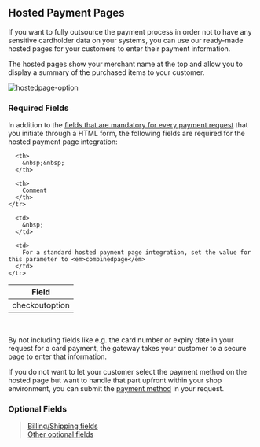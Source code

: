 Hosted Payment Pages
---

If you want to fully outsource the payment process in order not to have any sensitive cardholder data on your systems, you can use our ready-made hosted pages for your customers to enter their payment information.

The hosted pages show your merchant name at the top and allow you to display a summary of the purchased items to your customer.

<img alt="hostedpage-option" data-align="center" data-entity-type="file" data-entity-uuid="8b451e8f-96c5-4cc3-ae24-5c324b835aaf" src="/files/hostedpage-option.png" /> 

### Required Fields

In addition to the [fields that are mandatory for every payment request][1] that you initiate through a HTML form, the following fields are required for the hosted payment page integration:

<table>
  <thead>
    <tr>
      <th>
        Field
      </th>
      
      <th>
        &nbsp;&nbsp;
      </th>
      
      <th>
        Comment
      </th>
    </tr>
  </thead>
  
  <tbody>
    <tr>
      <td>
        checkoutoption
      </td>
      
      <td>
        &nbsp;
      </td>
      
      <td>
        For a standard hosted payment page integration, set the value for this parameter to <em>combinedpage</em>
      </td>
    </tr>
  </tbody>
</table>

&nbsp;

By not including fields like e.g. the card number or expiry date in your request for a card payment, the gateway takes your customer to a secure page to enter that information.

If you do not want to let your customer select the payment method on the hosted page but want to handle that part upfront within your shop environment, you can submit the [payment method][2] in your request.

### Optional Fields

> [Billing/Shipping fields][3]  
> [Other optional fields][4]

&nbsp;

 [1]: https://docs.firstdata.com/org/gateway/node/321
 [2]: http://docs.firstdata.com/org/gateway/node/55
 [3]: http://docs.firstdata.com/org/gateway/node/212
 [4]: http://docs.firstdata.com/org/gateway/node/224
